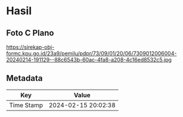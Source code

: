 # Hasil

## Foto C Plano

https://sirekap-obj-formc.kpu.go.id/23a9/pemilu/pdpr/73/09/01/20/06/7309012006004-20240214-191129--88c6543b-60ac-4fa8-a208-4c16ed8532c5.jpg


## Metadata

| Key        | Value               |
| ---------- | ------------------- |
| Time Stamp | 2024-02-15 20:02:38 |



